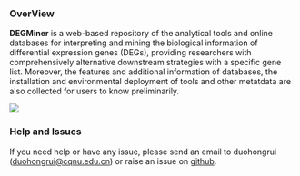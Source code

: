 ### OverView
**DEGMiner** is a web-based repository of the analytical tools and online databases for interpreting and mining the biological information of differential expression genes (DEGs), providing researchers with comprehensively alternative downstream strategies with a specific gene list. Moreover, the features and additional information of databases, the installation and environmental deployment of tools and other metatdata are also collected for users to know preliminarily.


![](/images/schematic.png?width=45pc)


### Help and Issues
If you need help or have any issue, please send an email to duohongrui (duohongrui@cqnu.edu.cn) or raise an issue on [github](https://github.com/HuaChunY/Mining-Gene-list).